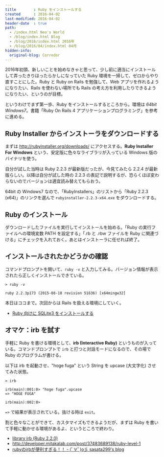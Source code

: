 ```yaml
---
title        : Ruby をインストールする
created      : 2016-04-02
last-modified: 2016-04-02
header-date  : true
path:
  - /index.html Neo's World
  - /blog/index.html Blog
  - /blog/2016/index.html 2016年
  - /blog/2016/04/index.html 04月
hidden-info:
  original-blog: Corredor
---
```


2016年初頭、新しいことを始めなきゃと思って、少し前に適当にインストールして弄ったきりほったらかしになっていた Ruby 環境を一掃して、ゼロからやり直すことにした。Ruby と Ruby on Rails を勉強して、Web アプリを作れるようになりたい、Rails を使わない場所でも Rails の考え方を利用したりできるようになりたい、というのが目標。

というわけでまず第一歩、Ruby をインストールするところから。環境は _64bit Windows7_。書籍「Ruby On Rails 4 アプリケーションプログラミング」を参考に進める。

## Ruby Installer からインストーラをダウンロードする

まずは <http://rubyinstaller.org/downloads/> にアクセスする。**Ruby Installer For Windows** という、安定版に色々なライブラリが入っている Windows 版のバイナリを使う。

自分が試した当時は Ruby 2.2.3 が最新版だったが、今見てみたら 2.2.4 が最新版らしい。以降は自分が試した時の 2.2.3 の表記で説明するが、恐らくほぼ変わらないのでバージョンは適宜読み替えてもらおう。

64bit の Windows7 なので、「RubyInstallers」のリストから「Ruby 2.2.3 (x64)」のリンクを選んで `rubyinstaller-2.2.3-x64.exe` をダウンロードする。

## Ruby のインストール

ダウンロードしたファイルを実行してインストールを始める。「Ruby の実行ファイルへの環境変数 PATH を設定する」「.rb と .rbw ファイルを Ruby に関連づける」にチェックを入れておく。あとはインストーラに任せれば終了。

## インストールされたかどうかの確認

コマンドプロンプトを開いて、`ruby -v` と入力してみる。バージョン情報が表示されたら正しくインストールできている。

```batch
> ruby -v

ruby 2.2.3p173 (2015-08-18 revision 51636) [x64mingw32]
```

本日はココまで。次回からは Rails を扱える環境にしていく。

- [Ruby 向けに SQLite3 をインストールする](03-01.html)

## オマケ：irb を試す

手軽に Ruby を書ける環境として、**irb (Interactive Ruby)** というものが入っている。コマンドプロンプトで `irb` と打つと対話モードになるので、その場で Ruby のプログラムが書ける。

以下は irb を起動させ、"hoge fuga" という String を upcase (大文字化) させてみた状態。

```batch
> irb

irb(main):001:0> "hoge fuga".upcase
=> "HOGE FUGA"

irb(main):002:0>
```

`=>` で結果が表示されている。抜ける時は `exit`。

割と色々なことができて、カスタマイズもできるようだが、まずは Ruby を書いて手軽に動かせる環境があるよ、というところで終わり。

- [library irb (Ruby 2.2.0)](http://docs.ruby-lang.org/ja/2.2.0/library/irb.html)
- <http://developer.mitakalab.com/post/37483689138/ruby-level-1>
- [rubyのirbが便利すぎる！！ - (ﾟ∀ﾟ)o彡 sasata299's blog](http://blog.livedoor.jp/sasata299/archives/51155287.html)
